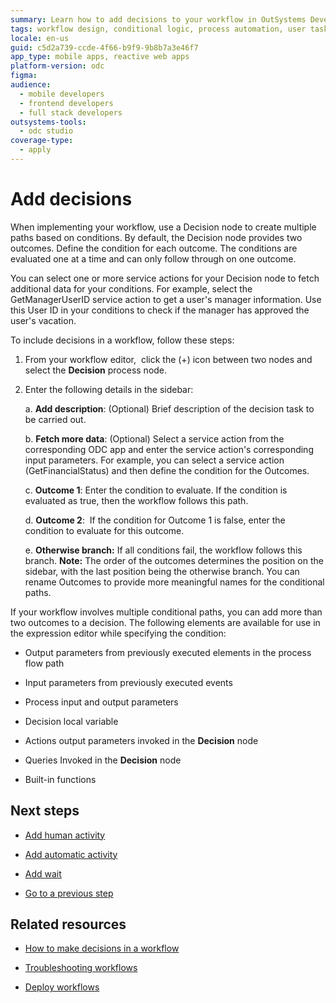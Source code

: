 ```yaml
---
summary: Learn how to add decisions to your workflow in OutSystems Developer Cloud (ODC).
tags: workflow design, conditional logic, process automation, user task management, service actions
locale: en-us
guid: c5d2a739-ccde-4f66-b9f9-9b8b7a3e46f7
app_type: mobile apps, reactive web apps
platform-version: odc
figma:
audience:
  - mobile developers
  - frontend developers
  - full stack developers
outsystems-tools:
  - odc studio
coverage-type:
  - apply
---
```


# Add decisions

When implementing your workflow, use a Decision node to create multiple paths based on conditions. By default, the Decision node provides two outcomes. Define the condition for each outcome. The conditions are evaluated one at a time and can only follow through on one outcome.

You can select one or more service actions for your Decision node to fetch additional data for your conditions. For example, select the GetManagerUserID service action to get a user's manager information. Use this User ID in your conditions to check if the manager has approved the user's vacation.

To include decisions in a workflow, follow these steps:

1. From your workflow editor,  click the (+) icon between two nodes and select the **Decision** process node.

1. Enter the following details in the sidebar:

   a. **Add description**: (Optional) Brief description of the decision task to be carried out.

   b. **Fetch more data**: (Optional) Select a service action from the corresponding ODC app and enter the service action's corresponding input parameters. For example, you can select a service action (GetFinancialStatus) and then define the condition for the Outcomes.

   c. **Outcome 1**: Enter the condition to evaluate. If the condition is evaluated as true, then the workflow follows this path.

   d. **Outcome 2**:  If the condition for Outcome 1 is false, enter the condition to evaluate for this outcome.

   e. **Otherwise branch:** If all conditions fail, the workflow follows this branch. **Note:** The order of the outcomes determines the position on the sidebar, with the last position being the otherwise branch. You can rename Outcomes to provide more meaningful names for the conditional paths.

If your workflow involves multiple conditional paths, you can add more than two outcomes to a decision. The following elements are available for use in the expression editor while specifying the condition:

* Output parameters from previously executed elements in the process flow path

* Input parameters from previously executed events

* Process input and output parameters

* Decision local variable

* Actions output parameters invoked in the **Decision** node

* Queries Invoked in the **Decision** node

* Built-in functions

## Next steps

* [Add human activity](add-human-activity.md)

* [Add automatic activity](add-automatic-activity.md)

* [Add wait](add-wait.md)

* [Go to a previous step](go-to-previous-step.md)

## Related resources

* [How to make decisions in a workflow](https://learn.outsystems.com/training/journeys/building-workflows-in-odc-2690/how-to-make-decisions-in-a-workflow/odc/9492)

* [Troubleshooting workflows](troubleshooting-workflows.md)

* [Deploy workflows](../../deploying-apps/deploy-apps.md)
